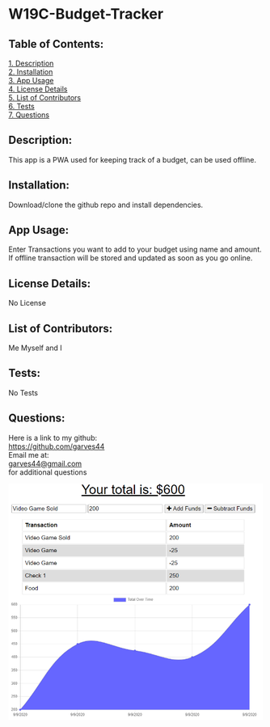 # W19C-Budget-Tracker

## Table of Contents:

[1. Description](#Description)  
[2. Installation](#Installation)  
[3. App Usage](#App-Usage)  
[4. License Details](#License-Details)  
[5. List of Contributors](#List-of-Contributors)  
[6. Tests](#Tests)  
[7. Questions](#Questions)

## Description:

This app is a PWA used for keeping track of a budget, can be used offline.

## Installation:

Download/clone the github repo and install dependencies.

## App Usage:

Enter Transactions you want to add to your budget using name and amount. If offline transaction will be stored and updated as soon as you go online.

## License Details:

No License

## List of Contributors:

Me Myself and I

## Tests:

No Tests

## Questions:

Here is a link to my github:  
https://github.com/garves44  
 Email me at:  
garves44@gmail.com  
for additional questions

![](/images/budget.PNG)
